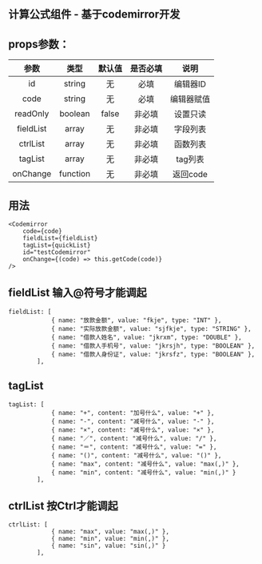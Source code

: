 ## 计算公式组件 - 基于codemirror开发

## props参数：
|    参数    | 类型    |  默认值   |  是否必填  | 说明         |
| :------:  | :-----: | :----:   | :------: | :----------: |
| id        | string  |  无      |   必填    | 编辑器ID      |
| code      | string  |  无      |   必填    | 编辑器赋值     |
| readOnly  | boolean |  false   |   非必填  | 设置只读       |
| fieldList | array   |  无      |   非必填  | 字段列表       |
| ctrlList  | array   |  无      |   非必填  | 函数列表       |
| tagList   | array   |  无      |   非必填  | tag列表        |
| onChange  | function|  无      |   非必填  | 返回code       |

## 用法
```
<Codemirror
    code={code}
    fieldList={fieldList}
    tagList={quickList}
    id="testCodemirror"
    onChange={(code) => this.getCode(code)}
/>
```
## fieldList 输入@符号才能调起
```
fieldList: [
			{ name: "放款金额", value: "fkje", type: "INT" },
			{ name: "实际放款金额", value: "sjfkje", type: "STRING" },
			{ name: "借款人姓名", value: "jkrxm", type: "DOUBLE" },
			{ name: "借款人手机号", value: "jkrsjh", type: "BOOLEAN" },
			{ name: "借款人身份证", value: "jkrsfz", type: "BOOLEAN" },
		],
```
## tagList
```
tagList: [
            { name: "+", content: "加号什么", value: "+" },
            { name: "-", content: "减号什么", value: "-" },
            { name: "×", content: "减号什么", value: "×" },
            { name: "／", content: "减号什么", value: "/" },
            { name: "＝", content: "减号什么", value: "=" },
            { name: "()", content: "减号什么", value: "()" },
            { name: "max", content: "减号什么", value: "max(,)" },
            { name: "min", content: "减号什么", value: "min(,)" }
		],
```
## ctrlList 按Ctrl才能调起
```
ctrlList: [
			{ name: "max", value: "max(,)" },
			{ name: "min", value: "min(,)" },
			{ name: "sin", value: "sin(,)" }
		],
```
